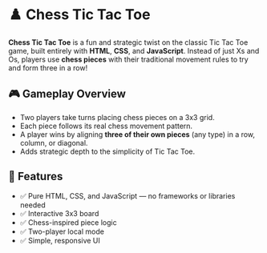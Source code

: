 # ♟️ Chess Tic Tac Toe

**Chess Tic Tac Toe** is a fun and strategic twist on the classic Tic Tac Toe game, built entirely with **HTML**, **CSS**, and **JavaScript**. Instead of just Xs and Os, players use **chess pieces** with their traditional movement rules to try and form three in a row!

## 🎮 Gameplay Overview

- Two players take turns placing chess pieces on a 3x3 grid.
- Each piece follows its real chess movement pattern.
- A player wins by aligning **three of their own pieces** (any type) in a row, column, or diagonal.
- Adds strategic depth to the simplicity of Tic Tac Toe.

## 🧩 Features

- ✅ Pure HTML, CSS, and JavaScript — no frameworks or libraries needed
- ✅ Interactive 3x3 board
- ✅ Chess-inspired piece logic
- ✅ Two-player local mode
- ✅ Simple, responsive UI
